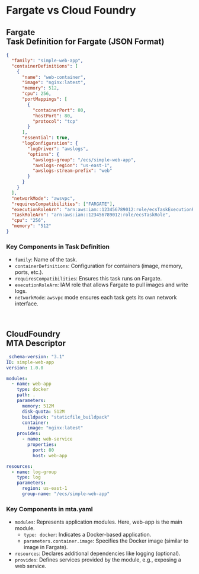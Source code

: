 # Fargate vs Cloud Foundry

## Fargate<br>Task Definition for Fargate (JSON Format)

```json
{
  "family": "simple-web-app",
  "containerDefinitions": [
    {
      "name": "web-container",
      "image": "nginx:latest",
      "memory": 512,
      "cpu": 256,
      "portMappings": [
        {
          "containerPort": 80,
          "hostPort": 80,
          "protocol": "tcp"
        }
      ],
      "essential": true,
      "logConfiguration": {
        "logDriver": "awslogs",
        "options": {
          "awslogs-group": "/ecs/simple-web-app",
          "awslogs-region": "us-east-1",
          "awslogs-stream-prefix": "web"
        }
      }
    }
  ],
  "networkMode": "awsvpc",
  "requiresCompatibilities": ["FARGATE"],
  "executionRoleArn": "arn:aws:iam::123456789012:role/ecsTaskExecutionRole",
  "taskRoleArn": "arn:aws:iam::123456789012:role/ecsTaskRole",
  "cpu": "256",
  "memory": "512"
}
```

### Key Components in Task Definition
- `family`: Name of the task.
- `containerDefinitions`: Configuration for containers (image, memory, ports, etc.).
- `requiresCompatibilities`: Ensures this task runs on Fargate.
- `executionRoleArn`: IAM role that allows Fargate to pull images and write logs.
- `networkMode`: `awsvpc` mode ensures each task gets its own network interface.

<br>

## CloudFoundry<br>MTA Descriptor
```yaml
_schema-version: "3.1"
ID: simple-web-app
version: 1.0.0

modules:
  - name: web-app
    type: docker
    path: .
    parameters:
      memory: 512M
      disk-quota: 512M
      buildpack: "staticfile_buildpack"
      container:
        image: "nginx:latest"
    provides:
      - name: web-service
        properties:
          port: 80
          host: web-app

resources:
  - name: log-group
    type: log
    parameters:
      region: us-east-1
      group-name: "/ecs/simple-web-app"
```

### Key Components in mta.yaml
- `modules`: Represents application modules. Here, web-app is the main module.
  - `type: docker`: Indicates a Docker-based application.
  - `parameters.container.image`: Specifies the Docker image (similar to image in Fargate).
- `resources`: Declares additional dependencies like logging (optional).
- `provides`: Defines services provided by the module, e.g., exposing a web service.